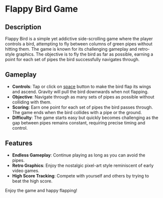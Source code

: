 
# Flappy Bird Game

## Description
Flappy Bird is a simple yet addictive side-scrolling game where the player controls a bird, attempting to fly between columns of green pipes without hitting them. The game is known for its challenging gameplay and retro-style graphics. The objective is to fly the bird as far as possible, earning a point for each set of pipes the bird successfully navigates through.

## Gameplay
- **Controls**: Tap or click on <u>space</u> button to make the bird flap its wings and ascend. Gravity will pull the bird downwards when not flapping.
- **Objective**: Navigate through as many sets of pipes as possible without colliding with them.
- **Scoring**: Earn one point for each set of pipes the bird passes through. The game ends when the bird collides with a pipe or the ground.
- **Difficulty**: The game starts easy but quickly becomes challenging as the gap between pipes remains constant, requiring precise timing and control.

## Features
- **Endless Gameplay**: Continue playing as long as you can avoid the pipes.
- **Retro Graphics**: Enjoy the nostalgic pixel-art style reminiscent of early video games.
- **High Score Tracking**: Compete with yourself and others by trying to beat the high score.


Enjoy the game and happy flapping!
